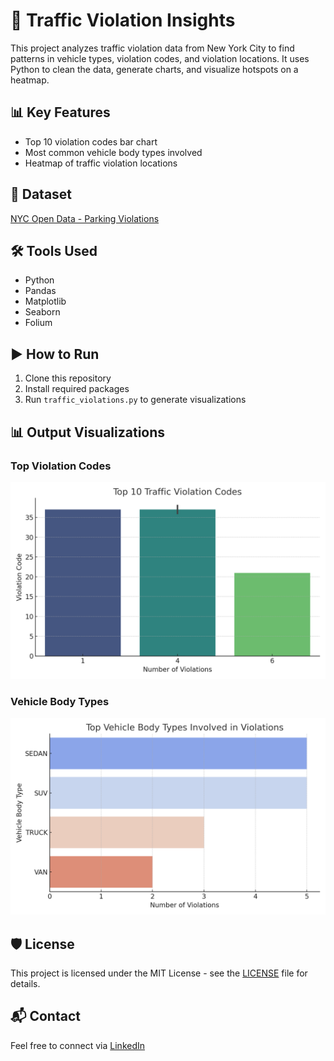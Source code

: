 # 🚦 Traffic Violation Insights

This project analyzes traffic violation data from New York City to find patterns in vehicle types, violation codes, and violation locations. It uses Python to clean the data, generate charts, and visualize hotspots on a heatmap.

## 📊 Key Features
- Top 10 violation codes bar chart
- Most common vehicle body types involved
- Heatmap of traffic violation locations

## 📁 Dataset
[NYC Open Data - Parking Violations](https://data.cityofnewyork.us/resource/h9gi-nx95.csv)

## 🛠 Tools Used
- Python
- Pandas
- Matplotlib
- Seaborn
- Folium

## ▶️ How to Run
1. Clone this repository  
2. Install required packages  
3. Run `traffic_violations.py` to generate visualizations
## 📊 Output Visualizations

### Top Violation Codes
![Top Violations](top_violations.png)

### Vehicle Body Types
![Top Body Types](top_body_types.png)

## 🛡 License

This project is licensed under the MIT License - see the [LICENSE](LICENSE) file for details.


## 📬 Contact
Feel free to connect via [LinkedIn](https://www.linkedin.com/in/vikash-sharma-284191230?lipi=urn%3Ali%3Apage%3Ad_flagship3_profile_view_base_contact_details%3Br6MbwtyyRBid4X8rxz1TGw%3D%3D)
